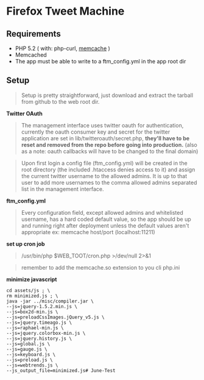 Firefox Tweet Machine
=====================

## Requirements

- PHP 5.2 ( with: php-curl, [memcache](http://pecl.php.net/package/memcache) )
- Memcached
- The app must be able to write to a ftm_config.yml in the app root dir

## Setup

> Setup is pretty straightforward, just download and extract the tarball from github to the web root dir.

**Twitter OAuth**

> The management interface uses twitter oauth for authentication, currently the oauth consumer key and secret for the twitter application are set in lib/twitteroauth/secret.php, **they'll have to be reset and removed from the repo before going into production.** (also as a note: oauth callbacks will have to be changed to the final domain)

> Upon first login a config file (ftm_config.yml) will be created in the root directory (the included .htaccess denies access to it) and assign the current twitter username to the allowed admins. It is up to that user to add more usernames to the comma allowed admins separated list in the management interface.

**ftm_config.yml**

> Every configuration field, except allowed admins and whitelisted username, has a hard coded default value,
so the app should be up and running right after deployment unless the default values aren't appropriate
ex: memcache host/port (localhost:11211)

**set up cron job**

>    /usr/bin/php $WEB_TOOT/cron.php >/dev/null 2>&1

> remember to add the memcache.so extension to you cli php.ini

**minimize javascript**

    cd assets/js ; \
    rm minimized.js ; \
    java -jar ../misc/compiler.jar \
    --js=jquery-1.5.2.min.js \
    --js=box2d-min.js \
    --js=preloadCssImages.jQuery_v5.js \
    --js=jquery.timeago.js \
    --js=raphael-min.js \
    --js=jquery.colorbox-min.js \
    --js=jquery.history.js \
    --js=global.js \
    --js=gauge.js \
    --js=keyboard.js \
    --js=preload.js \
    --js=webtrends.js \
    --js_output_file=minimized.js# June-Test
